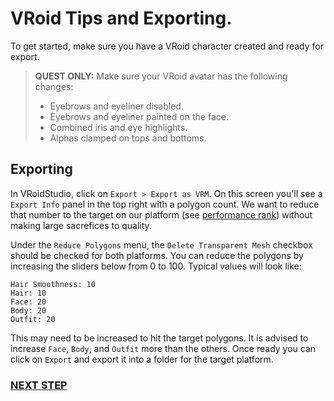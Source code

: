 # VRoid Tips and Exporting.
To get started, make sure you have a VRoid character created and ready for export.

> **QUEST ONLY:** Make sure your VRoid avatar has the following changes:
> - Eyebrows and eyeliner disabled.
> - Eyebrows and eyeliner painted on the face.
> - Combined iris and eye highlights.
> - Alphas clamped on tops and bottoms.

## Exporting
In VRoidStudio, click on `Export > Export as VRM`. On this screen you'll see a `Export Info` panel in the top right with a polygon count.
We want to reduce that number to the target on our platform (see [performance rank](https://docs.vrchat.com/docs/avatar-performance-ranking-system)) 
without making large sacrefices to quality.

Under the `Reduce Polygons` menu, the `Delete Transparent Mesh` checkbox should be checked for both platforms. You can reduce the polygons by increasing the sliders
below from 0 to 100. Typical values will look like:
```
Hair Smoothness: 10
Hair: 10
Face: 20
Body: 20
Outfit: 20
```
This may need to be increased to hit the target polygons. It is advised to increase `Face`, `Body`, and `Outfit` more than the others. Once ready you can click on 
`Export` and export it into a folder for the target platform.

### [NEXT STEP](../blender/)
